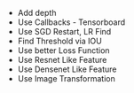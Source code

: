 - Add depth
- Use Callbacks - Tensorboard
- Use SGD Restart, LR Find
- Find Threshold via IOU
- Use better Loss Function
- Use Resnet Like Feature
- Use Densenet Like Feature
- Use Image Transformation